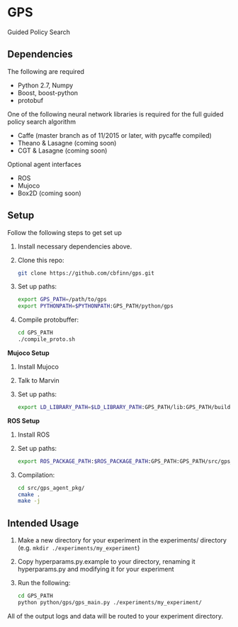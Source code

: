 GPS
======
Guided Policy Search

## Dependencies
The following are required
* Python 2.7, Numpy
* Boost, boost-python
* protobuf

One of the following neural network libraries is required for the full guided policy search algorithm
* Caffe (master branch as of 11/2015 or later, with pycaffe compiled)
* Theano & Lasagne (coming soon)
* CGT & Lasagne (coming soon)

Optional agent interfaces
* ROS
* Mujoco
* Box2D (coming soon)

## Setup
Follow the following steps to get set up

1. Install necessary dependencies above.

2. Clone this repo:

    ```sh
    git clone https://github.com/cbfinn/gps.git
    ```

3. Set up paths:

    ```sh
    export GPS_PATH=/path/to/gps
    export PYTHONPATH=$PYTHONPATH:GPS_PATH/python/gps
    ```

4. Compile protobuffer:

    ```sh
    cd GPS_PATH
    ./compile_proto.sh
    ```

**Mujoco Setup**

1. Install Mujoco

2. Talk to Marvin

3. Set up paths:
    ```sh
    export LD_LIBRARY_PATH=$LD_LIBRARY_PATH:GPS_PATH/lib:GPS_PATH/build/lib
    ```


**ROS Setup**

1. Install ROS

2. Set up paths:

    ```sh
    export ROS_PACKAGE_PATH:$ROS_PACKAGE_PATH:GPS_PATH:GPS_PATH/src/gps_agent_pkg
    ```
3. Compilation:

    ```sh
    cd src/gps_agent_pkg/
    cmake .
    make -j
    ```

## Intended Usage
1. Make a new directory for your experiment in the experiments/ directory (e.g. `mkdir ./experiments/my_experiment`)

2. Copy hyperparams.py.example to your directory, renaming it hyperparams.py and modifying it for your experiment

3. Run the following:
    ```sh
    cd GPS_PATH
    python python/gps/gps_main.py ./experiments/my_experiment/
    ```

All of the output logs and data will be routed to your experiment directory.

